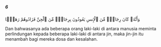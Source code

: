 ##### 6

<span class="ayah">وَأَنَّهُۥ كَانَ رِجَالٌۭ مِّنَ ٱلْإِنسِ يَعُوذُونَ بِرِجَالٍۢ مِّنَ ٱلْجِنِّ فَزَادُوهُمْ رَهَقًۭا</span>

<span class="ayah_translation">Dan bahwasanya ada beberapa orang laki-laki di antara manusia meminta perlindungan kepada beberapa laki-laki di antara jin, maka jin-jin itu menambah bagi mereka dosa dan kesalahan.</span>
